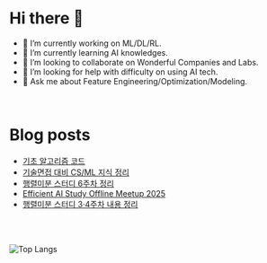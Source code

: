 # Hi there 👋

- 🔭 I’m currently working on ML/DL/RL.
- 🌱 I’m currently learning AI knowledges.
- 👯 I’m looking to collaborate on Wonderful Companies and Labs.
- 🤔 I’m looking for help with difficulty on using AI tech.
- 💬 Ask me about Feature Engineering/Optimization/Modeling.


<br>

# Blog posts
<!-- BLOG-POST-LIST:START -->
- [기초 알고리즘 코드](https://velog.io/@dyung2/%EA%B8%B0%EC%B4%88-%EC%95%8C%EA%B3%A0%EB%A6%AC%EC%A6%98-%EC%BD%94%EB%93%9C)
- [기술면접 대비 CS/ML 지식 정리](https://velog.io/@dyung2/%EA%B8%B0%EC%88%A0%EB%A9%B4%EC%A0%91-%EB%8C%80%EB%B9%84-CSML-%EC%A7%80%EC%8B%9D-%EC%A0%95%EB%A6%AC-rueo4fdb)
- [행렬미분 스터디 6주차 정리](https://velog.io/@dyung2/%ED%96%89%EB%A0%AC%EB%AF%B8%EB%B6%84-%EC%8A%A4%ED%84%B0%EB%94%94-6%EC%A3%BC%EC%B0%A8-%EC%A0%95%EB%A6%AC)
- [Efficient AI Study Offline Meetup 2025](https://velog.io/@dyung2/Efficient-AI-Study-Offline-Meetup-2025)
- [행렬미분 스터디 3·4주차 내용 정리](https://velog.io/@dyung2/%ED%96%89%EB%A0%AC%EB%AF%B8%EB%B6%84-%EC%8A%A4%ED%84%B0%EB%94%94-3%EC%A3%BC%EC%B0%A8-%EB%82%B4%EC%9A%A9-%EC%A0%95%EB%A6%AC)
<!-- BLOG-POST-LIST:END -->

<br>
<br>

![Top Langs](https://github-readme-stats.vercel.app/api/top-langs/?username=DoYoungNim&layout=compact)

<!--
**DoYoungNim/DoYoungNim** is a ✨ _special_ ✨ repository because its `README.md` (this file) appears on your GitHub profile.

Here are some ideas to get you started:

- 🔭 I’m currently working on ...
- 🌱 I’m currently learning ...
- 👯 I’m looking to collaborate on ...
- 🤔 I’m looking for help with ...
- 💬 Ask me about ...
- 📫 How to reach me: ...
- 😄 Pronouns: ...
- ⚡ Fun fact: ...
-->
